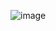 ![image](https://github.com/PauloRTC/Grup-47-QRmeat/assets/82768310/abfe59ff-19b6-45c8-9516-76df5986b927)
